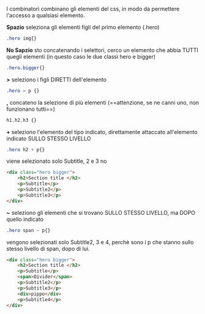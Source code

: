 I combinatori combinano gli elementi del css, in modo da permettere l'accesso a qualsiasi elemento.

**Spazio**
seleziona gli elementi figli del primo elemento (.hero)
```css
.hero img{}
```

**No Sapzio**
sto concatenando i selettori, cerco un elemento che abbia TUTTI quegli elementi (in questo caso le due classi hero e bigger)
```css
.hero.bigger{}
```

**\>**
seleziono i figli DIRETTI dell'elemento
```css
.hero > p {}
```

**,**
concateno la selezione di più elementi (==attenzione, se ne canni uno, non funzionano tutti==)
```css
h1,h2,h3 {}
```

**+**
seleziono l'elemento del tipo indicato, direttamente attaccato all'elemento indicato SULLO STESSO LIVELLO
```css
.hero h2 + p{}
```
viene selezionato solo Subtitle, 2 e 3 no
```html
<div class="hero bigger">
	<h2>Section title </h2>
	<p>Subtitle</p>
	<p>Subtitle2</p>
	<p>Subtitle3</p>
</div>
```

**~**
seleziono gli elementi che si trovano SULLO STESSO LIVELLO, ma DOPO quello indicato
```css
.hero span ~ p{}
```
vengono selezionati solo Subtitle2, 3 e 4, perchè sono i p che stanno sullo stesso livello di span, dopo di lui.
```html
<div class="hero bigger">
	<h2>Section title </h2>
	<p>Subtitle</p>
	<span>Divider</span>
	<p>Subtitle2</p>
	<p>Subtitle3</p>
	<div>pippo</div>
	<p>Subtitle4</p>
</div>
```

